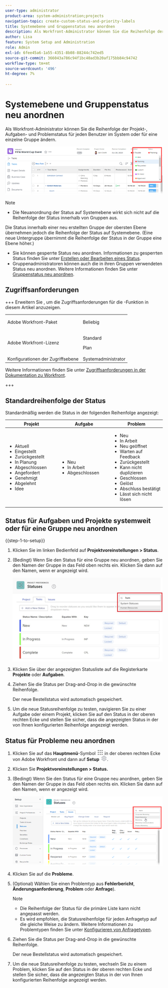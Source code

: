 ```yaml
---
user-type: administrator
product-area: system-administration;projects
navigation-topic: create-custom-status-and-priority-labels
title: Systemebene und Gruppenstatus neu anordnen
description: Als Workfront-Administrator können Sie die Reihenfolge der Projekt-, Aufgaben- und Problemstatus für jeden Benutzer im System oder für eine einzelne Gruppe ändern.
author: Lisa
feature: System Setup and Administration
role: Admin
exl-id: 6fee45a6-1a55-4351-8b08-88244c742ed5
source-git-commit: 366043a786c94f1bc40ad3b20af175bb84c94742
workflow-type: tm+mt
source-wordcount: '496'
ht-degree: 7%

---
```


# Systemebene und Gruppenstatus neu anordnen

Als Workfront-Administrator können Sie die Reihenfolge der Projekt-, Aufgaben- und Problemstatus für jeden Benutzer im System oder für eine einzelne Gruppe ändern.

<!--The system version of this snippet mentions a single group because a sysadmin call also reorder statuses there. Group admin version of this article is still needed.-->

![Status](assets/statuses.png)

>[!NOTE]
>
>* Die Neuanordnung der Status auf Systemebene wirkt sich nicht auf die Reihenfolge der Status innerhalb von Gruppen aus.
>
>  Die Status innerhalb einer neu erstellten Gruppe der obersten Ebene übernehmen jedoch die Reihenfolge der Status auf Systemebene. (Eine neue Untergruppe übernimmt die Reihenfolge der Status in der Gruppe eine Ebene höher.)
>
>* Sie können gesperrte Status neu anordnen. Informationen zu gesperrten Status finden Sie unter [Erstellen oder Bearbeiten eines Status](../../../administration-and-setup/customize-workfront/creating-custom-status-and-priority-labels/create-or-edit-a-status.md).
>* Gruppenadministratoren können auch die in ihren Gruppen verwendeten Status neu anordnen. Weitere Informationen finden Sie unter [Gruppenstatus neu anordnen](../../../administration-and-setup/manage-groups/manage-group-statuses/reorder-group-statuses-from-groups-area.md).
>

## Zugriffsanforderungen

+++ Erweitern Sie , um die Zugriffsanforderungen für die -Funktion in diesem Artikel anzuzeigen.

<table style="table-layout:auto"> 
 <col> 
 <col> 
 <tbody> 
  <tr> 
   <td>Adobe Workfront-Paket</td> 
   <td><p>Beliebig</p></td> 
  </tr> 
  <tr> 
   <td>Adobe Workfront-Lizenz</td> 
   <td><p>Standard</p>
       <p>Plan</p></td>
  </tr> 
  <tr> 
   <td>Konfigurationen der Zugriffsebene</td> 
   <td>Systemadministrator</td> 
  </tr> 
 </tbody> 
</table>

Weitere Informationen finden Sie unter [Zugriffsanforderungen in der Dokumentation zu Workfront](/help/quicksilver/administration-and-setup/add-users/access-levels-and-object-permissions/access-level-requirements-in-documentation.md).

+++

## Standardreihenfolge der Status

Standardmäßig werden die Status in der folgenden Reihenfolge angezeigt:

<table style="table-layout:auto"> 
 <col> 
 <col> 
 <col> 
 <thead> 
  <tr> 
   <th width="33.33%">Projekt</th> 
   <th width="33.33%">Aufgabe</th> 
   <th width="33.33%">Problem</th> 
  </tr> 
 </thead> 
 <tbody> 
  <tr> 
   <td> 
    <ul> 
     <li>Aktuell</li> 
     <li>Eingestellt</li> 
     <li> Zurückgestellt </li> 
     <li> In Planung </li> 
     <li> Abgeschlossen </li> 
     <li> Angefordert </li> 
     <li> Genehmigt </li> 
     <li> Abgelehnt </li> 
     <li> Idee </li> 
    </ul> </td> 
   <td> 
    <ul> 
     <li>Neu</li> 
     <li>In Arbeit</li> 
     <li>Abgeschlossen</li> 
    </ul> </td> 
   <td> 
    <ul> 
     <li>Neu</li> 
     <li>In Arbeit</li> 
     <li>Neu geöffnet</li> 
     <li>Warten auf Feedback</li> 
     <li>Zurückgestellt</li> 
     <li>Kann nicht duplizieren</li> 
     <li>Geschlossen</li> 
     <li>Gelöst</li> 
     <li>Abschluss bestätigt</li> 
     <li>Lässt sich nicht lösen</li> 
    </ul> </td> 
  </tr> 
 </tbody> 
</table>

## Status für Aufgaben und Projekte systemweit oder für eine Gruppe neu anordnen

{{step-1-to-setup}}

1. Klicken Sie im linken Bedienfeld auf **Projektvoreinstellungen > Status**.
1. (Bedingt) Wenn Sie den Status für eine Gruppe neu anordnen, geben Sie den Namen der Gruppe in das Feld oben rechts ein. Klicken Sie dann auf den Namen, wenn er angezeigt wird.

   ![Systemstatus](assets/system-statuses-in-upper-rt-corner-group.jpg)

1. Klicken Sie über der angezeigten Statusliste auf die Registerkarte **Projekte** oder **Aufgaben**.

1. Ziehen Sie die Status per Drag-and-Drop in die gewünschte Reihenfolge.

   Der neue Bestellstatus wird automatisch gespeichert.

1. Um die neue Statusreihenfolge zu testen, navigieren Sie zu einer Aufgabe oder einem Projekt, klicken Sie auf den Status in der oberen rechten Ecke und stellen Sie sicher, dass die angezeigten Status in der von Ihnen konfigurierten Reihenfolge angezeigt werden.

## Status für Probleme neu anordnen

1. Klicken Sie auf das **Hauptmenü**-Symbol ![Hauptmenüsymbol](assets/main-menu-icon.png) in der oberen rechten Ecke von Adobe Workfront und dann auf **Setup** ![Zahnradeinstellungssymbol](assets/gear-icon-settings.png).

1. Klicken Sie **Projektvoreinstellungen > Status.**
1. (Bedingt) Wenn Sie den Status für eine Gruppe neu anordnen, geben Sie den Namen der Gruppe in das Feld oben rechts ein. Klicken Sie dann auf den Namen, wenn er angezeigt wird.

   ![Problemstatus für Gruppe](assets/issue-statuses-group-name.png)

1. Klicken Sie auf die **Probleme**.
1. (Optional) Wählen Sie einen Problemtyp aus **Fehlerbericht**, **Änderungsanforderung**, **Problem** oder **Anfrage**).

   >[!NOTE]
   >
   >* Die Reihenfolge der Status für die primäre Liste kann nicht angepasst werden.
   >* Es wird empfohlen, die Statusreihenfolge für jeden Anfragetyp auf die gleiche Weise zu ändern. Weitere Informationen zu Problemtypen finden Sie unter [Konfigurieren von Anfragetypen](../../../administration-and-setup/set-up-workfront/configure-system-defaults/configure-request-types.md).

1. Ziehen Sie die Status per Drag-and-Drop in die gewünschte Reihenfolge.

   Der neue Bestellstatus wird automatisch gespeichert.

1. Um die neue Statusreihenfolge zu testen, wechseln Sie zu einem Problem, klicken Sie auf den Status in der oberen rechten Ecke und stellen Sie sicher, dass die angezeigten Status in der von Ihnen konfigurierten Reihenfolge angezeigt werden.
